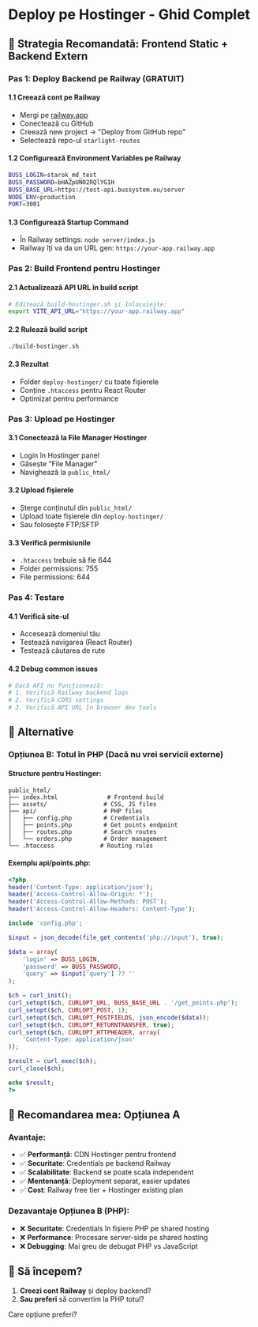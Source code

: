# Deploy pe Hostinger - Ghid Complet

## 🎯 Strategia Recomandată: Frontend Static + Backend Extern

### Pas 1: Deploy Backend pe Railway (GRATUIT)

#### 1.1 Creează cont pe Railway
- Mergi pe [railway.app](https://railway.app)
- Conectează cu GitHub
- Creează new project → "Deploy from GitHub repo"
- Selectează repo-ul `starlight-routes`

#### 1.2 Configurează Environment Variables pe Railway
```bash
BUSS_LOGIN=starok_md_test
BUSS_PASSWORD=bHAZpUN02RQlYG1H
BUSS_BASE_URL=https://test-api.bussystem.eu/server
NODE_ENV=production
PORT=3001
```

#### 1.3 Configurează Startup Command
- În Railway settings: `node server/index.js`
- Railway îți va da un URL gen: `https://your-app.railway.app`

### Pas 2: Build Frontend pentru Hostinger

#### 2.1 Actualizează API URL în build script
```bash
# Editează build-hostinger.sh și înlocuiește:
export VITE_API_URL="https://your-app.railway.app"
```

#### 2.2 Rulează build script
```bash
./build-hostinger.sh
```

#### 2.3 Rezultat
- Folder `deploy-hostinger/` cu toate fișierele
- Conține `.htaccess` pentru React Router
- Optimizat pentru performance

### Pas 3: Upload pe Hostinger

#### 3.1 Conectează la File Manager Hostinger
- Login în Hostinger panel
- Găsește "File Manager"
- Navighează la `public_html/`

#### 3.2 Upload fișierele
- Șterge conținutul din `public_html/`
- Upload toate fișierele din `deploy-hostinger/`
- Sau folosește FTP/SFTP

#### 3.3 Verifică permisiunile
- `.htaccess` trebuie să fie 644
- Folder permissions: 755
- File permissions: 644

### Pas 4: Testare

#### 4.1 Verifică site-ul
- Accesează domeniul tău
- Testează navigarea (React Router)
- Testează căutarea de rute

#### 4.2 Debug common issues
```bash
# Dacă API nu funcționează:
# 1. Verifică Railway backend logs
# 2. Verifică CORS settings
# 3. Verifică API URL în browser dev tools
```

## 🔧 Alternative

### Opțiunea B: Totul în PHP (Dacă nu vrei servicii externe)

#### Structure pentru Hostinger:
```
public_html/
├── index.html              # Frontend build
├── assets/                # CSS, JS files
├── api/                   # PHP files
│   ├── config.php         # Credentials
│   ├── points.php         # Get points endpoint
│   ├── routes.php         # Search routes
│   └── orders.php         # Order management
└── .htaccess             # Routing rules
```

#### Exemplu api/points.php:
```php
<?php
header('Content-Type: application/json');
header('Access-Control-Allow-Origin: *');
header('Access-Control-Allow-Methods: POST');
header('Access-Control-Allow-Headers: Content-Type');

include 'config.php';

$input = json_decode(file_get_contents('php://input'), true);

$data = array(
    'login' => BUSS_LOGIN,
    'password' => BUSS_PASSWORD,
    'query' => $input['query'] ?? ''
);

$ch = curl_init();
curl_setopt($ch, CURLOPT_URL, BUSS_BASE_URL . '/get_points.php');
curl_setopt($ch, CURLOPT_POST, 1);
curl_setopt($ch, CURLOPT_POSTFIELDS, json_encode($data));
curl_setopt($ch, CURLOPT_RETURNTRANSFER, true);
curl_setopt($ch, CURLOPT_HTTPHEADER, array(
    'Content-Type: application/json'
));

$result = curl_exec($ch);
curl_close($ch);

echo $result;
?>
```

## 🎯 Recomandarea mea: Opțiunea A

### Avantaje:
- ✅ **Performanță**: CDN Hostinger pentru frontend
- ✅ **Securitate**: Credentials pe backend Railway
- ✅ **Scalabilitate**: Backend se poate scala independent
- ✅ **Mentenanță**: Deployment separat, easier updates
- ✅ **Cost**: Railway free tier + Hostinger existing plan

### Dezavantaje Opțiunea B (PHP):
- ❌ **Securitate**: Credentials în fișiere PHP pe shared hosting
- ❌ **Performance**: Procesare server-side pe shared hosting
- ❌ **Debugging**: Mai greu de debugat PHP vs JavaScript

## 🚀 Să începem?

1. **Creezi cont Railway** și deploy backend?
2. **Sau preferi** să convertim la PHP totul?

Care opțiune preferi?
